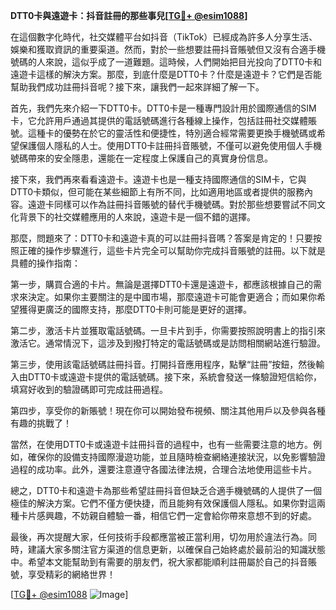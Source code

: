 **DTT0卡與遠遊卡：抖音註冊的那些事兒[[TG💪+ @esim1088](https://t.me/s/esim1088)]**

在這個數字化時代，社交媒體平台如抖音（TikTok）已經成為許多人分享生活、娛樂和獲取資訊的重要渠道。然而，對於一些想要註冊抖音賬號但又沒有合適手機號碼的人來說，這似乎成了一道難題。這時候，人們開始把目光投向了DTT0卡和遠遊卡這樣的解決方案。那麼，到底什麼是DTT0卡？什麼是遠遊卡？它們是否能幫助我們成功註冊抖音呢？接下來，讓我們一起來詳細了解一下。

首先，我們先來介紹一下DTT0卡。DTT0卡是一種專門設計用於國際通信的SIM卡，它允許用戶通過其提供的電話號碼進行各種線上操作，包括註冊社交媒體賬號。這種卡的優勢在於它的靈活性和便捷性，特別適合經常需要更換手機號碼或希望保護個人隱私的人士。使用DTT0卡註冊抖音賬號，不僅可以避免使用個人手機號碼帶來的安全隱患，還能在一定程度上保護自己的真實身份信息。

接下來，我們再來看看遠遊卡。遠遊卡也是一種支持國際通信的SIM卡，它與DTT0卡類似，但可能在某些細節上有所不同，比如適用地區或者提供的服務內容。遠遊卡同樣可以作為註冊抖音賬號的替代手機號碼。對於那些想要嘗試不同文化背景下的社交媒體應用的人來說，遠遊卡是一個不錯的選擇。

那麼，問題來了：DTT0卡和遠遊卡真的可以註冊抖音嗎？答案是肯定的！只要按照正確的操作步驟進行，這些卡片完全可以幫助你完成抖音賬號的註冊。以下就是具體的操作指南：

第一步，購買合適的卡片。無論是選擇DTT0卡還是遠遊卡，都應該根據自己的需求來決定。如果你主要關注的是中國市場，那麼遠遊卡可能會更適合；而如果你希望獲得更廣泛的國際支持，那麼DTT0卡則可能是更好的選擇。

第二步，激活卡片並獲取電話號碼。一旦卡片到手，你需要按照說明書上的指引來激活它。通常情況下，這涉及到撥打特定的電話號碼或是訪問相關網站進行驗證。

第三步，使用該電話號碼註冊抖音。打開抖音應用程序，點擊“註冊”按鈕，然後輸入由DTT0卡或遠遊卡提供的電話號碼。接下來，系統會發送一條驗證短信給你，填寫好收到的驗證碼即可完成註冊過程。

第四步，享受你的新賬號！現在你可以開始發布視頻、關注其他用戶以及參與各種有趣的挑戰了！

當然，在使用DTT0卡或遠遊卡註冊抖音的過程中，也有一些需要注意的地方。例如，確保你的設備支持國際漫遊功能，並且隨時檢查網絡連接狀況，以免影響驗證過程的成功率。此外，還要注意遵守各國法律法規，合理合法地使用這些卡片。

總之，DTT0卡和遠遊卡為那些希望註冊抖音但缺乏合適手機號碼的人提供了一個極佳的解決方案。它們不僅方便快捷，而且能夠有效保護個人隱私。如果你對這兩種卡片感興趣，不妨親自體驗一番，相信它們一定會給你帶來意想不到的好處。

最後，再次提醒大家，任何技術手段都應當被正當利用，切勿用於違法行為。同時，建議大家多關注官方渠道的信息更新，以確保自己始終處於最前沿的知識狀態中。希望本文能幫助到有需要的朋友們，祝大家都能順利註冊屬於自己的抖音賬號，享受精彩的網絡世界！

[[TG💪+ @esim1088](https://t.me/s/esim1088) ![Image](https://i.postimg.cc/4NQfJmqS/Snipaste-2025-05-13-00-14-12.png)]